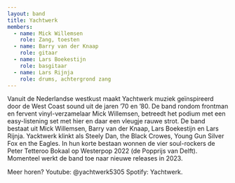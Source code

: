 ```yaml
---
layout: band
title: Yachtwerk
members:
  - name: Mick Willemsen
    role: Zang, toesten
  - name: Barry van der Knaap
    role: gitaar
  - name: Lars Boekestijn
    role: basgitaar
  - name: Lars Rijnja
    role: drums, achtergrond zang
---
```


Vanuit de Nederlandse westkust maakt Yachtwerk muziek geïnspireerd door de West Coast sound uit de jaren ’70 en ’80. De band rondom frontman en fervent vinyl-verzamelaar Mick Willemsen, betreedt het podium met een easy-listening set met hier en daar een vleugje rauwe strot. De band bestaat uit Mick Willemsen, Barry van der Knaap, Lars Boekestijn en Lars Rijnja. Yacktwerk klinkt als Steely Dan, the Black Crowes, Young Gun Silver Fox en the Eagles. 
In hun korte bestaan wonnen de vier soul-rockers de Peter Tetteroo Bokaal op Westerpop 2022 (de Popprijs van Delft). Momenteel werkt de band toe naar nieuwe releases in 2023.

Meer horen? 
Youtube: @yachtwerk5305
Spotify: Yachtwerk.
